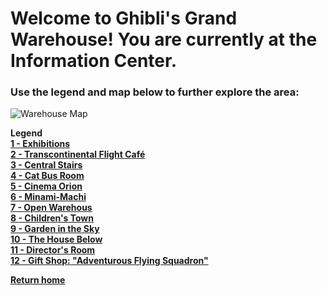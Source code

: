 # Welcome to Ghibli's Grand Warehouse! You are currently at the Information Center.
### Use the legend and map below to further explore the area:

![Warehouse Map](warehouse-map.png)

**Legend**
<br>
**[1 - Exhibitions]()**
<br>
**[2 - Transcontinental Flight Café]()**
<br>
**[3 - Central Stairs]()**
<br>
**[4 - Cat Bus Room]()**
<br>
**[5 - Cinema Orion]()**
<br>
**[6 - Minami-Machi]()**
<br>
**[7 - Open Warehous]()**
<br>
**[8 - Children's Town]()**
<br>
**[9 - Garden in the Sky]()**
<br>
**[10 - The House Below]()**
<br>
**[11 - Director's Room]()**
<br>
**[12 - Gift Shop: "Adventurous Flying Squadron"]()**
<br>

**[Return home](https://github.com/mollyjones2023/ghibli-simulacrum/tree/main#readme)**
